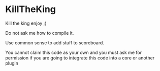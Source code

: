 # KillTheKing
Kill the king enjoy ;)

Do not ask me how to compile it.

Use common sense to add stuff to scoreboard.

You cannot claim this code as your own and you must ask me for permission if you are going to integrate this code into a core or another plugin

